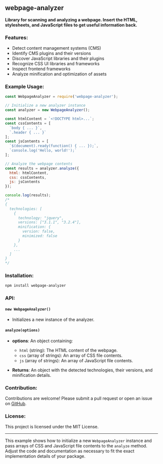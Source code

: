 ## webpage-analyzer

**Library for scanning and analyzing a webpage. Insert the HTML, stylesheets, and JavaScript files to get useful information back.**

### Features:
- Detect content management systems (CMS)
- Identify CMS plugins and their versions
- Discover JavaScript libraries and their plugins
- Recognize CSS UI libraries and frameworks
- Inspect frontend frameworks
- Analyze minification and optimization of assets

### Example Usage:

```javascript
const WebpageAnalyzer = require('webpage-analyzer');

// Initialize a new analyzer instance
const analyzer = new WebpageAnalyzer();

const htmlContent = `<!DOCTYPE html>...`;
const cssContents = [
  `body { ... }`,
  `.header { ... }`
];
const jsContents = [
  `$(document).ready(function() { ... });`,
  `console.log('Hello, world!');`
];

// Analyze the webpage contents
const results = analyzer.analyze({
  html: htmlContent,
  css: cssContents,
  js: jsContents
});

console.log(results);
/*
{
  technologies: [
    {
      technology: "jquery",
      versions: ["3.1.1", "3.2.4"],
      minification: {
        version: false,
        minimized: false
      }
    },
    ...
  ]
}
*/
```

### Installation:

```bash
npm install webpage-analyzer
```

### API:

#### `new WebpageAnalyzer()`

- Initializes a new instance of the analyzer.

#### `analyze(options)`

- **options**: An object containing:
  - `html` (string): The HTML content of the webpage.
  - `css` (array of strings): An array of CSS file contents.
  - `js` (array of strings): An array of JavaScript file contents.
  
- **Returns**: An object with the detected technologies, their versions, and minification details.

### Contribution:

Contributions are welcome! Please submit a pull request or open an issue on [GitHub](https://github.com/your-repo/webpage-analyzer).

### License:

This project is licensed under the MIT License.

---

This example shows how to initialize a new `WebpageAnalyzer` instance and pass arrays of CSS and JavaScript file contents to the `analyze` method. Adjust the code and documentation as necessary to fit the exact implementation details of your package.
